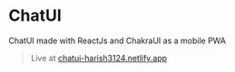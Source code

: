 # ChatUI

ChatUI made with ReactJs and ChakraUI as a mobile PWA

> Live at [chatui-harish3124.netlify.app](https://chatui-harish3124.netlify.app/)
